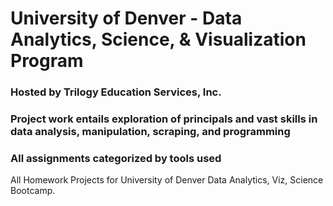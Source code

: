 # University of Denver - Data Analytics, Science, & Visualization Program 
### Hosted by Trilogy Education Services, Inc.
### Project work entails exploration of principals and vast skills in data analysis, manipulation, scraping, and programming
### All assignments categorized by tools used










All Homework Projects for University of Denver Data Analytics, Viz, Science Bootcamp. 

